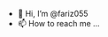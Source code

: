 - 👋 Hi, I’m @fariz055
- 📫 How to reach me ...

<!---
fariz055/fariz055 is a ✨ special ✨ repository because its `README.md` (this file) appears on your GitHub profile.
You can click the Preview link to take a look at your changes.
--->
